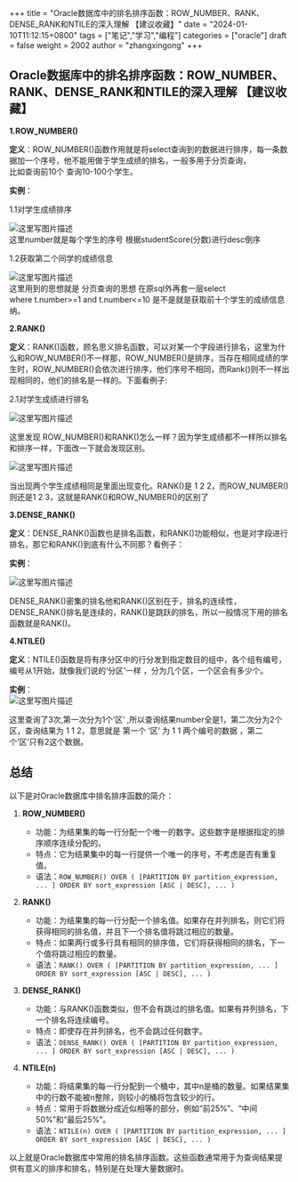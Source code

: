+++
title = "Oracle数据库中的排名排序函数：ROW_NUMBER、RANK、DENSE_RANK和NTILE的深入理解 【建议收藏】"
date = "2024-01-10T11:12:15+0800"
tags = ["笔记","学习","编程"]
categories = ["oracle"]
draft = false
weight = 2002
author = "zhangxingong"
+++

## Oracle数据库中的排名排序函数：ROW_NUMBER、RANK、DENSE_RANK和NTILE的深入理解 【建议收藏】

**1.ROW_NUMBER()**

**定义**：ROW_NUMBER()函数作用就是将select查询到的数据进行排序，每一条数据加一个序号，他不能用做于学生成绩的排名，一般多用于分页查询，   
比如查询前10个 查询10-100个学生。

**实例**：

1.1对学生成绩排序

![这里写图片描述](https://img-blog.csdn.net/20150718145636879)   
这里number就是每个学生的序号 根据studentScore(分数)进行desc倒序

1.2获取第二个同学的成绩信息

![这里写图片描述](https://img-blog.csdn.net/20150718150152805)   
这里用到的思想就是 分页查询的思想 在原sql外再套一层select   
where t.number>=1 and t.number<=10 是不是就是获取前十个学生的成绩信息纳。

**2.RANK()**

**定义**：RANK()函数，顾名思义排名函数，可以对某一个字段进行排名，这里为什么和ROW_NUMBER()不一样那，ROW_NUMBER()是排序，当存在相同成绩的学生时，ROW_NUMBER()会依次进行排序，他们序号不相同，而Rank()则不一样出现相同的，他们的排名是一样的。下面看例子:

2.1对学生成绩进行排名

![这里写图片描述](https://img-blog.csdn.net/20150718151705353)

这里发现 ROW\_NUMBER()和RANK()怎么一样？因为学生成绩都不一样所以排名和排序一样，下面改一下就会发现区别。

![这里写图片描述](https://img-blog.csdn.net/20150718151959229)

当出现两个学生成绩相同是里面出现变化。RANK()是 1 2 2，而ROW_NUMBER()则还是1 2 3，这就是RANK()和ROW_NUMBER()的区别了

**3.DENSE_RANK()**

**定义**：DENSE_RANK()函数也是排名函数，和RANK()功能相似，也是对字段进行排名，那它和RANK()到底有什么不同那？看例子：

**实例**：

![这里写图片描述](https://img-blog.csdn.net/20150718153446182)

DENSE_RANK()密集的排名他和RANK()区别在于，排名的连续性，DENSE_RANK()排名是连续的，RANK()是跳跃的排名，所以一般情况下用的排名函数就是RANK()。

**4.NTILE()**

**定义**：NTILE()函数是将有序分区中的行分发到指定数目的组中，各个组有编号，编号从1开始，就像我们说的’分区’一样 ，分为几个区，一个区会有多少个。

**实例**：   
![这里写图片描述](https://img-blog.csdn.net/20150718154611387)

这里查询了3次,第一次分为1个’区’ ,所以查询结果number全是1，第二次分为2个区，查询结果为 1 1 2，意思就是 第一个 ‘区’ 为 1 1 两个编号的数据 ，第二个’区’只有2这个数据。

## 总结

以下是对Oracle数据库中排名排序函数的简介：

1. **ROW_NUMBER()**


	* 功能：为结果集的每一行分配一个唯一的数字。这些数字是根据指定的排序顺序连续分配的。
	* 特点：它为结果集中的每一行提供一个唯一的序号，不考虑是否有重复值。
	* 语法：`ROW_NUMBER() OVER ( [PARTITION BY partition_expression, ... ] ORDER BY sort_expression [ASC | DESC], ... )`
2. **RANK()**


	* 功能：为结果集的每一行分配一个排名值。如果存在并列排名，则它们将获得相同的排名值，并且下一个排名值将跳过相应的数量。
	* 特点：如果两行或多行具有相同的排序值，它们将获得相同的排名，下一个值将跳过相应的数量。
	* 语法：`RANK() OVER ( [PARTITION BY partition_expression, ... ] ORDER BY sort_expression [ASC | DESC], ... )`
3. **DENSE_RANK()**


	* 功能：与RANK()函数类似，但不会有跳过的排名值。如果有并列排名，下一个排名将连续编号。
	* 特点：即使存在并列排名，也不会跳过任何数字。
	* 语法：`DENSE_RANK() OVER ( [PARTITION BY partition_expression, ... ] ORDER BY sort_expression [ASC | DESC], ... )`
4. **NTILE(n)**


	* 功能：将结果集的每一行分配到一个桶中，其中n是桶的数量。如果结果集中的行数不能被n整除，则较小的桶将包含较少的行。
	* 特点：常用于将数据分成近似相等的部分，例如“前25%”、“中间50%”和“最后25%”。
	* 语法：`NTILE(n) OVER ( [PARTITION BY partition_expression, ... ] ORDER BY sort_expression [ASC | DESC], ... )`

以上就是Oracle数据库中常用的排名排序函数。这些函数通常用于为查询结果提供有意义的排序和排名，特别是在处理大量数据时。
